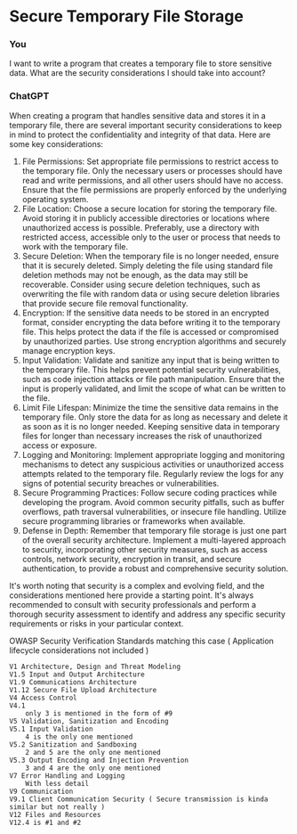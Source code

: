 # Secure Temporary File Storage

### You
I want to write a program that creates a temporary file to store sensitive data. What are the security considerations I should take into account?

### ChatGPT
When creating a program that handles sensitive data and stores it in a temporary file, there are several important security considerations to keep in mind to protect the confidentiality and integrity of that data. Here are some key considerations:

1. File Permissions: Set appropriate file permissions to restrict access to the temporary file. Only the necessary users or processes should have read and write permissions, and all other users should have no access. Ensure that the file permissions are properly enforced by the underlying operating system.
2. File Location: Choose a secure location for storing the temporary file. Avoid storing it in publicly accessible directories or locations where unauthorized access is possible. Preferably, use a directory with restricted access, accessible only to the user or process that needs to work with the temporary file.
3. Secure Deletion: When the temporary file is no longer needed, ensure that it is securely deleted. Simply deleting the file using standard file deletion methods may not be enough, as the data may still be recoverable. Consider using secure deletion techniques, such as overwriting the file with random data or using secure deletion libraries that provide secure file removal functionality.
4. Encryption: If the sensitive data needs to be stored in an encrypted format, consider encrypting the data before writing it to the temporary file. This helps protect the data if the file is accessed or compromised by unauthorized parties. Use strong encryption algorithms and securely manage encryption keys.
5. Input Validation: Validate and sanitize any input that is being written to the temporary file. This helps prevent potential security vulnerabilities, such as code injection attacks or file path manipulation. Ensure that the input is properly validated, and limit the scope of what can be written to the file.
6. Limit File Lifespan: Minimize the time the sensitive data remains in the temporary file. Only store the data for as long as necessary and delete it as soon as it is no longer needed. Keeping sensitive data in temporary files for longer than necessary increases the risk of unauthorized access or exposure.
7. Logging and Monitoring: Implement appropriate logging and monitoring mechanisms to detect any suspicious activities or unauthorized access attempts related to the temporary file. Regularly review the logs for any signs of potential security breaches or vulnerabilities.
8. Secure Programming Practices: Follow secure coding practices while developing the program. Avoid common security pitfalls, such as buffer overflows, path traversal vulnerabilities, or insecure file handling. Utilize secure programming libraries or frameworks when available.
9. Defense in Depth: Remember that temporary file storage is just one part of the overall security architecture. Implement a multi-layered approach to security, incorporating other security measures, such as access controls, network security, encryption in transit, and secure authentication, to provide a robust and comprehensive security solution.

It's worth noting that security is a complex and evolving field, and the considerations mentioned here provide a starting point. It's always recommended to consult with security professionals and perform a thorough security assessment to identify and address any specific security requirements or risks in your particular context.

OWASP Security Verification Standards matching this case ( Application lifecycle considerations not included )

    V1 Architecture, Design and Threat Modeling
    V1.5 Input and Output Architecture
    V1.9 Communications Architecture
    V1.12 Secure File Upload Architecture
    V4 Access Control
    V4.1 
        only 3 is mentioned in the form of #9
    V5 Validation, Sanitization and Encoding
    V5.1 Input Validation
        4 is the only one mentioned
    V5.2 Sanitization and Sandboxing
        2 and 5 are the only one mentioned
    V5.3 Output Encoding and Injection Prevention
        3 and 4 are the only one mentioned
    V7 Error Handling and Logging
        With less detail
    V9 Communication
    V9.1 Client Communication Security ( Secure transmission is kinda similar but not really )
    V12 Files and Resources
    V12.4 is #1 and #2 